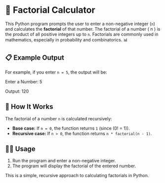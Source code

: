 # 🌟 Factorial Calculator

This Python program prompts the user to enter a non-negative integer (`n`) and calculates the **factorial** of that number. The factorial of a number \( n \) is the product of all positive integers up to `n`. Factorials are commonly used in mathematics, especially in probability and combinatorics. 📊

## 📋 Example Output

For example, if you enter `n = 5`, the output will be:

Enter a Number: 5 

Output: 120

## 📖 How It Works

The factorial of a number `n` is calculated recursively:
- **Base case:** If `n = 0`, the function returns `1` (since \(0! = 1\)).
- **Recursive case:** If `n > 0`, the function returns `n * factorial(n - 1)`.

## 🧑‍💻 Usage

1. Run the program and enter a non-negative integer.
2. The program will display the factorial of the entered number.

This is a simple, recursive approach to calculating factorials in Python.

